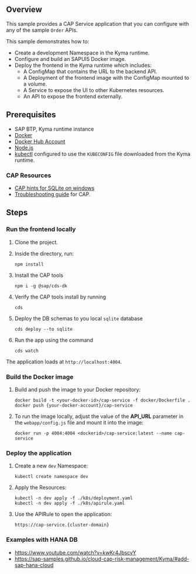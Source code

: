 ## Overview

This sample provides a CAP Service application that you can configure with any of the sample `Order` APIs.

This sample demonstrates how to:

- Create a development Namespace in the Kyma runtime.
- Configure and build an SAPUI5 Docker image.
- Deploy the frontend in the Kyma runtime which includes:
  - A ConfigMap that contains the URL to the backend API.
  - A Deployment of the frontend image with the ConfigMap mounted to a volume.
  - A Service to expose the UI to other Kubernetes resources.
  - An API to expose the frontend externally.

## Prerequisites

- SAP BTP, Kyma runtime instance
- [Docker](https://www.docker.com/)
- [Docker Hub Account](https://hub.docker.com/signup)
- [Node.js](https://nodejs.org/en/)
- [kubectl](https://kubernetes.io/docs/tasks/tools/install-kubectl/) configured to use the `KUBECONFIG` file downloaded from the Kyma runtime.

### CAP Resources

- [CAP hints for SQLite on windows](https://cap.cloud.sap/docs/resources/troubleshooting#how-do-i-install-sqlite-on-windows)
- [Troubleshooting guide](https://cap.cloud.sap/docs/resources/troubleshooting#npm-installation) for CAP.

## Steps

### Run the frontend locally

1. Clone the project.

2. Inside the directory, run:

    ```shell
    npm install
    ```

3. Install the CAP tools

    ```shell
    npm i -g @sap/cds-dk
    ```

4. Verify the CAP tools install by running

    ```shell
    cds
    ```

5. Deploy the DB schemas to you local `sqlite` database

    ```shell
    cds deploy --to sqlite
    ```

6. Run the app using the command

    ```shell
    cds watch
    ```

The application loads at `http://localhost:4004`.

### Build the Docker image

1. Build and push the image to your Docker repository:

    ```shell
    docker build -t <your-docker-id>/cap-service -f docker/Dockerfile .
    docker push {your-docker-account}/cap-service
    ```

2. To run the image locally, adjust the value of the **API_URL** parameter in the `webapp/config.js` file and mount it into the image:

    ```shell
    docker run -p 4004:4004 <dockerid>/cap-service:latest --name cap-service
    ```

### Deploy the application

1. Create a new `dev` Namespace:

    ```shell
    kubectl create namespace dev
    ```

2. Apply the Resources:

    ```shell
    kubectl -n dev apply -f ./k8s/deployment.yaml
    kubectl -n dev apply -f ./k8s/apirule.yaml
    ```

3. Use the APIRule to open the application:

    ```shell
    https://cap-service.{cluster-domain}
    ```

### Examples with HANA DB

- <https://www.youtube.com/watch?v=kwKr4JbscvY>
- <https://sap-samples.github.io/cloud-cap-risk-management/Kyma/#add-sap-hana-cloud>
